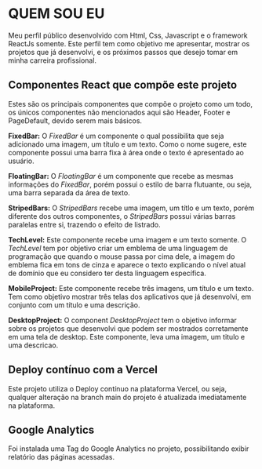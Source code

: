 # QUEM SOU EU
Meu perfil público desenvolvido com Html, Css, Javascript e o framework ReactJs somente.
Este perfil tem como objetivo me apresentar, mostrar os projetos que já desenvolvi, e
os próximos passos que desejo tomar em minha carreira profissional.

## Componentes React que compõe este projeto

Estes são os principais componentes que compõe o projeto como um todo, os únicos componentes não mencionados aqui são Header, Footer e PageDefault, devido serem mais básicos.

**FixedBar:** O _FixedBar_ é um componente o qual possibilita que seja adicionado uma imagem, um título e um texto. Como o nome sugere, este componente possui uma barra fixa à área onde o texto é apresentado ao usuário.

**FloatingBar:** O _FloatingBar_ é um componente que recebe as mesmas informações do _FixedBar_, porém possui o estilo de barra flutuante, ou seja, uma barra separada da área de texto.

**StripedBars:** O _StripedBars_ recebe uma imagem, um títlo e um texto, porém diferente dos outros componentes, o _StripedBars_ possui várias barras paralelas entre si, trazendo o efeito de listrado.

**TechLevel:** Este componente recebe uma imagem e um texto somente. O _TechLevel_ tem por objetivo criar um emblema de uma linguagem de programação que quando o mouse passa por cima dele, a imagem do emblema fica em tons de cinza e aparece o texto explicando o nível atual de domínio que eu considero ter desta linguagem específica.

**MobileProject:** Este componente recebe três imagens, um título e um texto. Tem como objetivo mostrar três telas dos aplicativos que já desenvolvi, em conjunto com um título e uma descrição.

**DesktopProject:** O component _DesktopProject_ tem o objetivo informar sobre os projetos que desenvolvi que podem ser mostrados corretamente em uma tela de desktop. Este componente, leva uma imagem, um titulo e uma descricao.

## Deploy contínuo com a Vercel
Este projeto utiliza o Deploy contínuo na plataforma Vercel, ou seja, qualquer alteração na branch main do projeto é atualizada imediatamente na plataforma.

## Google Analytics
Foi instalada uma Tag do Google Analytics no projeto, possibilitando exibir relatório das páginas acessadas.
